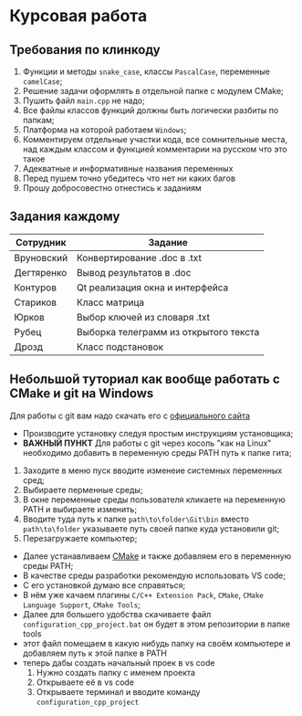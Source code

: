 #                                    Курсовая работа
##                               Требования по клинкоду

1. Функции и методы `snake_case`, классы `PascalCase`, переменные `camelCase`;
2. Решение задачи оформлять в отдельной папке с модулем CMake;
3. Пушить файл `main.cpp` не надо;
4. Все файлы классов функций должны быть логически разбиты по папкам;
5. Платформа на которой работаем `Windows`;
6. Комментируем отдельные участки кода, все сомнительные места, над каждым классом и функцией комментарии на русском что это такое
7. Адекватные и информативные названия переменных
8. Перед пушем точно убедитесь что нет ни каких багов
9. Прошу добросовестно отнестись к заданиям

## Задания каждому

|  Сотрудник | Задание                                     |
|------------|---------------------------------------------|
| Вруновский | Конвертирование .doc в .txt                 |
| Дегтяренко | Вывод результатов в .doc                    |
|  Контуров  | Qt реализация окна и интерфейса             |
|  Стариков  | Класс матрица                               |
|   Юрков    | Выбор ключей из словаря .txt                |
|   Рубец    | Выборка телеграмм из открытого текста       |
|   Дрозд    | Класс подстановок                           |         

## Небольшой туториал как вообще работать с CMake и git на Windows

Для работы с git вам надо скачать его с [официального сайта](https://git-scm.com/downloads/win) 
- Производите установку следуя простым инструкциям установщика;
- **ВАЖНЫЙ ПУНКТ** Для работы c git через косоль "как на Linux" необходимо добавить в переменную среды PATH путь к папке гита;

1. Заходите в меню пуск вводите изменеие системных переменных сред;
2. Выбираете перменные среды;
3. В окне переменные среды пользователя кликаете на переменную PATH и выбираете изменить; 
4. Вводите туда путь к папке `path\to\folder\Git\bin` вместо `path\to\folder` указываете путь своей папке куда установили git;
5. Перезагружаете компьютер;

- Далее устанавливаем [СMake](https://cmake.org/download/) и также добавляем его в переменную среды PATH;
- В качестве среды разработки рекомендую использовать VS code;
- C его установкой думаю все справяться;
- В нём уже качаем плагины `С/С++ Extension Pack`, `CMake`, `CMake Language Support`, `CMake Tools`;
- Далее для большего удобства скачиваете файл `configuration_cpp_project.bat` он будет в этом репозитории в папке tools 
- этот файл помещаем в какую нибудь папку на своём компьютере и добавляем путь к этой папке в PATH
- теперь дабы создать начальный проек в vs code
    1. Нужно создать папку c именем проекта 
    2. Открываете её в vs code 
    3. Открываете терминал и вводите команду `configuration_cpp_project`






